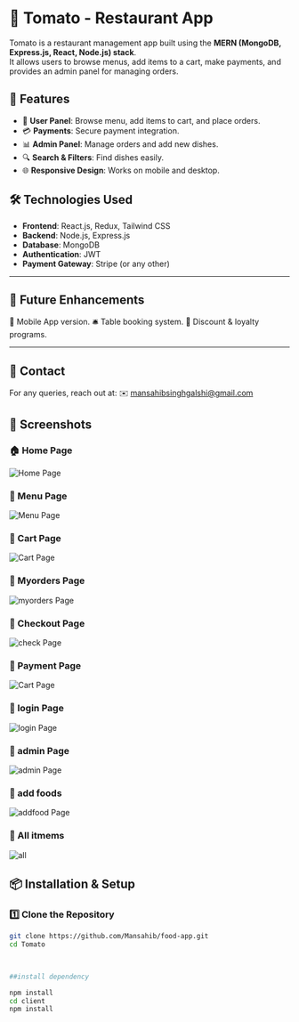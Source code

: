 # 🍅 Tomato - Restaurant App

Tomato is a restaurant management app built using the **MERN (MongoDB, Express.js, React, Node.js) stack**.  
It allows users to browse menus, add items to a cart, make payments, and provides an admin panel for managing orders.

## 🚀 Features
- 🛒 **User Panel**: Browse menu, add items to cart, and place orders.
- 💳 **Payments**: Secure payment integration.
- 📊 **Admin Panel**: Manage orders and add new dishes.
- 🔍 **Search & Filters**: Find dishes easily.
- 🌐 **Responsive Design**: Works on mobile and desktop.

## 🛠️ Technologies Used
- **Frontend**: React.js, Redux, Tailwind CSS
- **Backend**: Node.js, Express.js
- **Database**: MongoDB
- **Authentication**: JWT
- **Payment Gateway**: Stripe (or any other)
---

## 🎯 Future Enhancements
📱 Mobile App version.
🛎️ Table booking system.
🎁 Discount & loyalty programs.

---
## 📧 Contact
For any queries, reach out at:
✉️ mansahibsinghgalshi@gmail.com

## 📸 Screenshots

### 🏠 Home Page
![Home Page](assests/screenshots/ss1.png)

### 🍕 Menu Page
![Menu Page](assests/screenshots/ss2.png)

### 🛒 Cart Page
![Cart Page](assests/screenshots/ss3.png)

### 🛒 Myorders Page
![myorders Page](assests/screenshots/myorders.png)

### 🛒 Checkout Page
![check Page](assests/screenshots/checkout.png)

### 🛒 Payment Page
![Cart Page](assests/screenshots/payments.png)

### 🛒 login Page
![login Page](assests/screenshots/ss4.png)


### 🛒 admin Page
![admin Page](assests/screenshots/allorders.png)

### 🛒 add foods
![addfood Page](assests/screenshots/additem.png)
### 🛒 All itmems
![all](assests/screenshots/allitems.png)


## 📦 Installation & Setup
### 1️⃣ Clone the Repository
```bash
git clone https://github.com/Mansahib/food-app.git
cd Tomato
  


##install dependency

npm install
cd client
npm install


